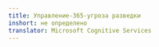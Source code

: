 ```yaml
---
title: Управление-365-угроза разведки
inshort: не определено
translator: Microsoft Cognitive Services
---
```




